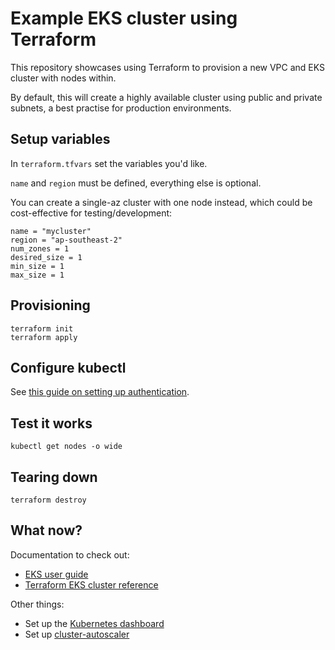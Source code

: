 # Example EKS cluster using Terraform

This repository showcases using Terraform to provision a new VPC and EKS cluster with nodes within.

By default, this will create a highly available cluster using public and private subnets, a best practise for production environments.

## Setup variables

In `terraform.tfvars` set the variables you'd like.

`name` and `region` must be defined, everything else is optional.

You can create a single-az cluster with one node instead, which could be cost-effective for testing/development:

```
name = "mycluster"
region = "ap-southeast-2"
num_zones = 1
desired_size = 1
min_size = 1
max_size = 1
```

## Provisioning

```shell
terraform init
terraform apply
```

## Configure kubectl

See [this guide on setting up authentication](https://docs.aws.amazon.com/eks/latest/userguide/managing-auth.html).

## Test it works

```shell
kubectl get nodes -o wide
```

## Tearing down

```shell
terraform destroy
```

## What now?

Documentation to check out:
* [EKS user guide](https://docs.aws.amazon.com/eks/latest/userguide)
* [Terraform EKS cluster reference](https://www.terraform.io/docs/providers/aws/r/eks_cluster.html)

Other things:
* Set up the [Kubernetes dashboard](https://docs.aws.amazon.com/eks/latest/userguide/dashboard-tutorial.html)
* Set up [cluster-autoscaler](https://github.com/helm/charts/tree/master/stable/cluster-autoscaler)